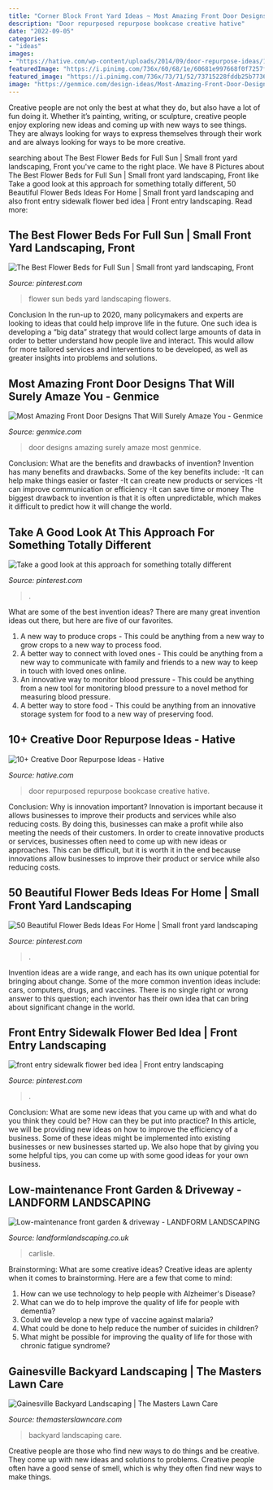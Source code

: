 ```yaml
---
title: "Corner Block Front Yard Ideas ~ Most Amazing Front Door Designs That Will Surely Amaze You"
description: "Door repurposed repurpose bookcase creative hative"
date: "2022-09-05"
categories:
- "ideas"
images:
- "https://hative.com/wp-content/uploads/2014/09/door-repurpose-ideas/1-repurposed-bookcase.jpg"
featuredImage: "https://i.pinimg.com/736x/60/68/1e/60681e997668f0f7257f8068df3db75b.jpg"
featured_image: "https://i.pinimg.com/736x/73/71/52/73715228fddb25b7736700180ca8446c--driveway-entrance-yard-design.jpg"
image: "https://genmice.com/design-ideas/Most-Amazing-Front-Door-Designs-That-Will-Surely-Amaze-You/634.jpeg"
---
```



Creative people are not only the best at what they do, but also have a lot of fun doing it. Whether it’s painting, writing, or sculpture, creative people enjoy exploring new ideas and coming up with new ways to see things. They are always looking for ways to express themselves through their work and are always looking for ways to be more creative.

	

		
searching about The Best Flower Beds for Full Sun | Small front yard landscaping, Front you've came to the right place. We have 8 Pictures about The Best Flower Beds for Full Sun | Small front yard landscaping, Front like Take a good look at this approach for something totally different, 50 Beautiful Flower Beds Ideas For Home | Small front yard landscaping and also front entry sidewalk flower bed idea | Front entry landscaping. Read more:
		
    
## The Best Flower Beds For Full Sun | Small Front Yard Landscaping, Front

<img loading=lazy src="https://i.pinimg.com/736x/60/68/1e/60681e997668f0f7257f8068df3db75b.jpg" onerror="this.onerror=null;this.src='https://tse2.mm.bing.net/th?id=OIP.2CtaWqVPEF813RasVKgcNQHaLH&amp;pid=15.1';" alt="The Best Flower Beds for Full Sun | Small front yard landscaping, Front">

_Source: pinterest.com_

>flower sun beds yard landscaping flowers. 

	

Conclusion
In the run-up to 2020, many policymakers and experts are looking to ideas that could help improve life in the future. One such idea is developing a “big data” strategy that would collect large amounts of data in order to better understand how people live and interact. This would allow for more tailored services and interventions to be developed, as well as greater insights into problems and solutions.

    
## Most Amazing Front Door Designs That Will Surely Amaze You - Genmice

<img loading=lazy src="https://genmice.com/design-ideas/Most-Amazing-Front-Door-Designs-That-Will-Surely-Amaze-You/634.jpeg" onerror="this.onerror=null;this.src='https://tse4.mm.bing.net/th?id=OIP.rVkVGf1hUXyG996NRevt6QHaLD&amp;pid=15.1';" alt="Most Amazing Front Door Designs That Will Surely Amaze You - Genmice">

_Source: genmice.com_

>door designs amazing surely amaze most genmice. 

	

Conclusion: What are the benefits and drawbacks of invention?
Invention has many benefits and drawbacks. Some of the key benefits include: 
-It can help make things easier or faster 
-It can create new products or services 
-It can improve communication or efficiency 
-It can save time or money 
The biggest drawback to invention is that it is often unpredictable, which makes it difficult to predict how it will change the world.

    
## Take A Good Look At This Approach For Something Totally Different

<img loading=lazy src="https://i.pinimg.com/736x/b7/c5/8b/b7c58bfa4feeee5044ca3394261081b1.jpg" onerror="this.onerror=null;this.src='https://tse4.mm.bing.net/th?id=OIP.56dx5vRAt2qo8NGkui89_wHaJ3&amp;pid=15.1';" alt="Take a good look at this approach for something totally different">

_Source: pinterest.com_

>. 

	

What are some of the best invention ideas?
There are many great invention ideas out there, but here are five of our favorites. 
1. A new way to produce crops - This could be anything from a new way to grow crops to a new way to process food. 
2. A better way to connect with loved ones - This could be anything from a new way to communicate with family and friends to a new way to keep in touch with loved ones online. 
3. An innovative way to monitor blood pressure - This could be anything from a new tool for monitoring blood pressure to a novel method for measuring blood pressure. 
4. A better way to store food - This could be anything from an innovative storage system for food to a new way of preserving food. 

    
## 10+ Creative Door Repurpose Ideas - Hative

<img loading=lazy src="https://hative.com/wp-content/uploads/2014/09/door-repurpose-ideas/1-repurposed-bookcase.jpg" onerror="this.onerror=null;this.src='https://tse4.mm.bing.net/th?id=OIP.R8P_-v9kvnpED9XB35TYbAHaLH&amp;pid=15.1';" alt="10+ Creative Door Repurpose Ideas - Hative">

_Source: hative.com_

>door repurposed repurpose bookcase creative hative. 

	

Conclusion: Why is innovation important?
Innovation is important because it allows businesses to improve their products and services while also reducing costs. By doing this, businesses can make a profit while also meeting the needs of their customers. In order to create innovative products or services, businesses often need to come up with new ideas or approaches. This can be difficult, but it is worth it in the end because innovations allow businesses to improve their product or service while also reducing costs.

    
## 50 Beautiful Flower Beds Ideas For Home | Small Front Yard Landscaping

<img loading=lazy src="https://i.pinimg.com/736x/af/78/fb/af78fb381f2b5dd5130a8a0a87e4cd93.jpg" onerror="this.onerror=null;this.src='https://tse4.mm.bing.net/th?id=OIP.GUOiiqfMQWp6KuW2P_eb1gHaJ3&amp;pid=15.1';" alt="50 Beautiful Flower Beds Ideas For Home | Small front yard landscaping">

_Source: pinterest.com_

>. 

	

Invention ideas are a wide range, and each has its own unique potential for bringing about change. Some of the more common invention ideas include: cars, computers, drugs, and vaccines. There is no single right or wrong answer to this question; each inventor has their own idea that can bring about significant change in the world.

    
## Front Entry Sidewalk Flower Bed Idea | Front Entry Landscaping

<img loading=lazy src="https://i.pinimg.com/736x/73/71/52/73715228fddb25b7736700180ca8446c--driveway-entrance-yard-design.jpg" onerror="this.onerror=null;this.src='https://tse2.mm.bing.net/th?id=OIP.oABg6kXeAvCW4N0gNgefFgHaJ5&amp;pid=15.1';" alt="front entry sidewalk flower bed idea | Front entry landscaping">

_Source: pinterest.com_

>. 

	

Conclusion: What are some new ideas that you came up with and what do you think they could be? How can they be put into practice?
In this article, we will be providing new ideas on how to improve the efficiency of a business. Some of these ideas might be implemented into existing businesses or new businesses started up. We also hope that by giving you some helpful tips, you can come up with some good ideas for your own business.

    
## Low-maintenance Front Garden &amp; Driveway - LANDFORM LANDSCAPING

<img loading=lazy src="https://landformlandscaping.co.uk/wp-content/uploads/2019/12/20191128_110659724664068595329373-scaled.jpg" onerror="this.onerror=null;this.src='https://tse1.mm.bing.net/th?id=OIP.U-gc2bmcktNP5tASrfH_QwHaJ4&amp;pid=15.1';" alt="Low-maintenance front garden &amp; driveway - LANDFORM LANDSCAPING">

_Source: landformlandscaping.co.uk_

>carlisle. 

	

Brainstorming: What are some creative ideas?
Creative ideas are aplenty when it comes to brainstorming. Here are a few that come to mind: 
1. How can we use technology to help people with Alzheimer's Disease? 
2. What can we do to help improve the quality of life for people with dementia? 
3. Could we develop a new type of vaccine against malaria? 
4. What could be done to help reduce the number of suicides in children? 
5. What might be possible for improving the quality of life for those with chronic fatigue syndrome?

    
## Gainesville Backyard Landscaping | The Masters Lawn Care

<img loading=lazy src="https://www.themasterslawncare.com/sites/default/files/blog/landscaping-ideas-for-backyard.jpg" onerror="this.onerror=null;this.src='https://tse3.mm.bing.net/th?id=OIP.c1JLXWUIj1VKzn35psvlHgHaFj&amp;pid=15.1';" alt="Gainesville Backyard Landscaping | The Masters Lawn Care">

_Source: themasterslawncare.com_

>backyard landscaping care. 

	

Creative people are those who find new ways to do things and be creative. They come up with new ideas and solutions to problems. Creative people often have a good sense of smell, which is why they often find new ways to make things.

